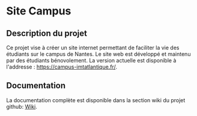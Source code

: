 

# Site Campus

## Description du projet 

Ce projet vise à créer un site internet permettant de faciliter la vie des étudiants sur le campus de Nantes. Le site web est développé et maintenu par des étudiants bénovolement. La version actuelle est disponible à l'addresse :  https://campus-imtatlantique.fr/. 

## Documentation 

La documentation complète est disponible dans la section wiki du projet github: [Wiki](https://github.com/campus-nantes-imt-atlantique/site/wiki). 


